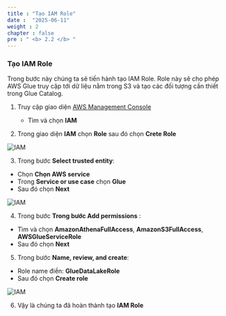 ```yaml
---
title : "Tạo IAM Role"
date :  "2025-06-11"
weight : 2 
chapter : false
pre : " <b> 2.2 </b> "
---
```


### Tạo IAM Role

Trong bước này chúng ta sẽ tiến hành tạo IAM Role. Role này sẽ cho phép AWS Glue truy cập tới dữ liệu nằm trong S3 và tạo các đối tượng cần thiết trong Glue Catalog.

1. Truy cập giao diện [AWS Management Console](https://console.aws.amazon.com)
    - Tìm và chọn **IAM**

2. Trong giao diện **IAM** chọn **Role** sau đó chọn **Crete Role**

![IAM](/images/2.prerequisite/0006-createiamrole.png)

3. Trong bước **Select trusted entity**:

  - Chọn **Chọn AWS service**
  - Trong **Service or use case** chọn **Glue**
  - Sau đó chọn **Next**


![IAM](/images/2.prerequisite/0007-createiamrole.png)

4. Trong bước **Trong bước Add permissions** : 

  - Tìm và chọn **AmazonAthenaFullAccess**, **AmazonS3FullAccess**, **AWSGlueServiceRole**
  - Sau đó chọn **Next**
5. Trong bước **Name, review, and create**: 

  - Role name điền: **GlueDataLakeRole**
  - Sau đó chọn **Create role**

![IAM](/images/2.prerequisite/0008-createiamrole.png)

6. Vậy là chúng ta đã hoàn thành tạo **IAM Role**


 <!-- ```php 
php artisan make:controller FileUploadController
``` -->